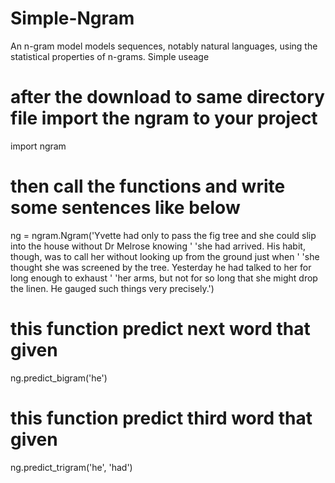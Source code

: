 # Simple-Ngram
An n-gram model models sequences, notably natural languages, using the statistical properties of n-grams.
Simple useage

# after the download to same directory file import the ngram to your project
import ngram

# then call the functions and write some sentences like below
ng = ngram.Ngram('Yvette had only to pass the fig tree and she could slip into the house without Dr Melrose knowing '
                 'she had arrived. His habit, though, was to call her without looking up from the ground just when '
                 'she thought she was screened by the tree. Yesterday he had talked to her for long enough to exhaust '
                 'her arms, but not for so long that she might drop the linen. He gauged such things very precisely.')
# this function predict next word that given
ng.predict_bigram('he')
# this function predict third word that given
ng.predict_trigram('he', 'had')
